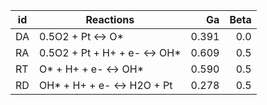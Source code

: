 | id | Reactions                    |    Ga | Beta |
|----|------------------------------|------:|-----:|
| DA | 0.5O2 + Pt <->  O*           | 0.391 |  0.0 |
| RA | 0.5O2 + Pt + H+ + e- <-> OH* | 0.609 |  0.5 |
| RT | O* + H+ + e- <-> OH*         | 0.590 |  0.5 |
| RD | OH* + H+ + e- <-> H2O + Pt   | 0.278 |  0.5 |
